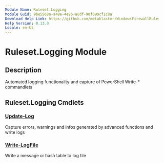 ```yaml
---
Module Name: Ruleset.Logging
Module Guid: 9be5568a-a48e-4e96-a6df-90f699cf1c8a
Download Help Link: https://github.com/metablaster/WindowsFirewallRuleset/tree/master/Config/HelpContent/0.13.0
Help Version: 0.13.0
Locale: en-US
---
```


# Ruleset.Logging Module

## Description

Automated logging functionality and capture of PowerShell Write-* commandlets

## Ruleset.Logging Cmdlets

### [Update-Log](Update-Log.md)

Capture errors, warnings and infos generated by advanced functions and write logs

### [Write-LogFile](Write-LogFile.md)

Write a message or hash table to log file
